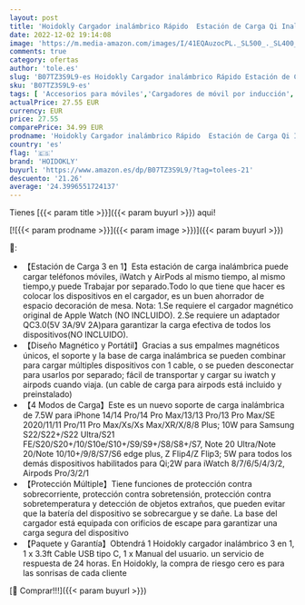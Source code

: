 ```yaml
---
layout: post
title: 'Hoidokly Cargador inalámbrico Rápido  Estación de Carga Qi Inalámbrica 3 en 1 Soportes de Carga para iPhone 14 Pro/13/12/11/X/8  iWatch 2/3/4/5/6/7/8/SE/Airpods Pro/3/2/1 No Cable de Carga del iWatch '
date: 2022-12-02 19:14:08
image: 'https://m.media-amazon.com/images/I/41EQAuzocPL._SL500_._SL400_.jpg'
comments: true
category: ofertas
author: 'tole.es'
slug: 'B07TZ3S9L9-es Hoidokly Cargador inalámbrico Rápido Estación de Carga Qi...'
sku: 'B07TZ3S9L9-es'
tags: [ 'Accesorios para móviles','Cargadores de móvil por inducción','Cargadores para móviles','Comunicación móvil y accesorios','Electrónica','hoidokly','iphone','🇪🇸', ]
actualPrice: 27.55 EUR
currency: EUR
price: 27.55
comparePrice: 34.99 EUR
prodname: 'Hoidokly Cargador inalámbrico Rápido  Estación de Carga Qi Inalámbrica 3 en 1 Soportes de Carga para iPhone 14 Pro/13/12/11/X/8  iWatch 2/3/4/5/6/7/8/SE/Airpods Pro/3/2/1 No Cable de Carga del iWatch '
country: 'es'
flag: '🇪🇸'
brand: 'HOIDOKLY'
buyurl: 'https://www.amazon.es/dp/B07TZ3S9L9/?tag=tolees-21'
descuento: '21.26'
average: '24.3996551724137'
---
```


Tienes [{{< param title >}}]({{< param buyurl >}}) aqui!

[![{{< param prodname >}}]({{< param image >}})]({{< param buyurl >}})

🔎:

- 【Estación de Carga 3 en 1】Esta estación de carga inalámbrica puede cargar teléfonos móviles, iWatch y AirPods al mismo tiempo, al mismo tiempo,y puede Trabajar por separado.Todo lo que tiene que hacer es colocar los dispositivos en el cargador, es un buen ahorrador de espacio decoración de mesa. Nota: 1.Se requiere el cargador magnético original de Apple Watch (NO INCLUIDO). 2.Se requiere un adaptador QC3.0(5V 3A/9V 2A)para garantizar la carga efectiva de todos los dispositivos(NO INCLUIDO).
- 【Diseño Magnético y Portátil】Gracias a sus empalmes magnéticos únicos, el soporte y la base de carga inalámbrica se pueden combinar para cargar múltiples dispositivos con 1 cable, o se pueden desconectar para usarlos por separado; fácil de transportar y cargar su iwatch y airpods cuando viaja. (un cable de carga para airpods está incluido y preinstalado)
- 【4 Modos de Carga】Este es un nuevo soporte de carga inalámbrica de 7.5W para iPhone 14/14 Pro/14 Pro Max/13/13 Pro/13 Pro Max/SE 2020/11/11 Pro/11 Pro Max/Xs/Xs Max/XR/X/8/8 Plus; 10W para Samsung S22/S22+/S22 Ultra/S21 FE/S20/S20+/10/S10e/S10+/S9/S9+/S8/S8+/S7, Note 20 Ultra/Note 20/Note 10/10+/9/8/S7/S6 edge plus, Z Flip4/Z Flip3; 5W para todos los demás dispositivos habilitados para Qi;2W para iWatch 8/7/6/5/4/3/2, Airpods Pro/3/2/1
- 【Protección Múltiple】Tiene funciones de protección contra sobrecorriente, protección contra sobretensión, protección contra sobretemperatura y detección de objetos extraños, que pueden evitar que la batería del dispositivo se sobrecargue y se dañe. La base del cargador está equipada con orificios de escape para garantizar una carga segura del dispositivo
- 【Paquete y Garantía】Obtendrá 1 Hoidokly cargador inalámbrico 3 en 1, 1 x 3.3ft Cable USB tipo C, 1 x Manual del usuario. un servicio de respuesta de 24 horas. En Hoidokly, la compra de riesgo cero es para las sonrisas de cada cliente

[🛒 Comprar!!!]({{< param buyurl >}})
